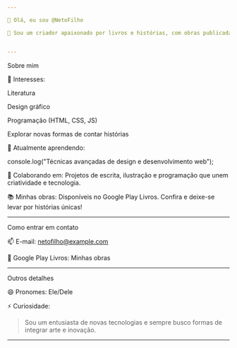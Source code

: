 ```yaml
---

👋 Olá, eu sou @NetoFilho

🎨 Sou um criador apaixonado por livros e histórias, com obras publicadas no Google Play Livros, que exploram temas cativantes e envolventes. Escrevo para inspirar e conectar pessoas por meio de narrativas únicas e emocionantes.


---
```


Sobre mim

👀 Interesses:

Literatura

Design gráfico

Programação (HTML, CSS, JS)

Explorar novas formas de contar histórias


🌱 Atualmente aprendendo:

console.log("Técnicas avançadas de design e desenvolvimento web");

💞️ Colaborando em:
Projetos de escrita, ilustração e programação que unem criatividade e tecnologia.

📚 Minhas obras:
Disponíveis no Google Play Livros. Confira e deixe-se levar por histórias únicas!



---

Como entrar em contato

📫 E-mail: netofilho@example.com

🔗 Google Play Livros: Minhas obras



---

Outros detalhes

😄 Pronomes: Ele/Dele

⚡ Curiosidade:

> Sou um entusiasta de novas tecnologias e sempre busco formas de integrar arte e inovação.

---